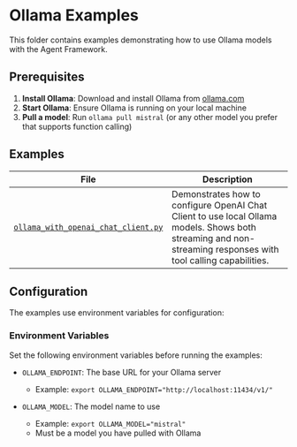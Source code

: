 # Ollama Examples

This folder contains examples demonstrating how to use Ollama models with the Agent Framework.

## Prerequisites

1. **Install Ollama**: Download and install Ollama from [ollama.com](https://ollama.com/)
2. **Start Ollama**: Ensure Ollama is running on your local machine
3. **Pull a model**: Run `ollama pull mistral` (or any other model you prefer that supports function calling)

## Examples

| File | Description |
|------|-------------|
| [`ollama_with_openai_chat_client.py`](ollama_with_openai_chat_client.py) | Demonstrates how to configure OpenAI Chat Client to use local Ollama models. Shows both streaming and non-streaming responses with tool calling capabilities. |

## Configuration

The examples use environment variables for configuration:

### Environment Variables

Set the following environment variables before running the examples:

- `OLLAMA_ENDPOINT`: The base URL for your Ollama server
  - Example: `export OLLAMA_ENDPOINT="http://localhost:11434/v1/"`

- `OLLAMA_MODEL`: The model name to use
  - Example: `export OLLAMA_MODEL="mistral"`
  - Must be a model you have pulled with Ollama

